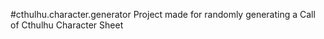 #cthulhu.character.generator
Project made for randomly generating a Call of Cthulhu Character Sheet
